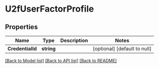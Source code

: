# U2fUserFactorProfile

## Properties
Name | Type | Description | Notes
------------ | ------------- | ------------- | -------------
**CredentialId** | **string** |  | [optional] [default to null]

[[Back to Model list]](../README.md#documentation-for-models) [[Back to API list]](../README.md#documentation-for-api-endpoints) [[Back to README]](../README.md)

